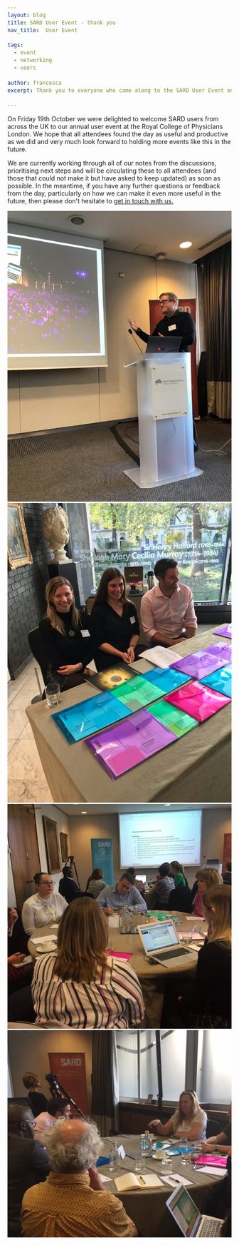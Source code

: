 ```yaml
---
layout: blog
title: SARD User Event - thank you
nav_title:  User Event

tags:
  - event
  - networking
  - users

author: francesca
excerpt: Thank you to everyone who came along to the SARD User Event on 19th October.

---
```

<p>On Friday 19th October we were delighted to welcome SARD users from across the UK to our annual user event at the Royal College of Physicians London.
We hope that all attendees found the day as useful and productive as we did and very much look forward to holding more events like this in the future.</p>
<p>We are currently working through all of our notes from the discussions, prioritising next steps and will be circulating these to all attendees (and those that could not make it but have asked to keep updated) as soon as possible. 
In the meantime, if you have any further questions or feedback from the day, particularly on how we can make it even more useful in the future, then please don't hesitate to <a href="mailto:francesca@sardjv.co.uk">get in touch with us.</a></p>

<div class='row'>
  <div class='col-sm-6 thumbnail'>
    <img src='/images/blog/francesca/user_event2.jpg'/>
  </div>
  <div class='col-sm-6 thumbnail'>
    <img src='/images/blog/francesca/user_event1.jpg'/>
  </div>

  <div class='col-sm-6 thumbnail'>
    <img src='/images/blog/francesca/user_event_3.jpg'/>
  </div>
  <div class='col-sm-6 thumbnail'>
    <img src='/images/blog/francesca/user_event_5.jpg'/>
  </div>
</div>